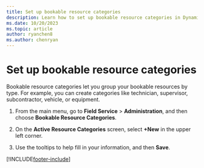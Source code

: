 ```yaml
---
title: Set up bookable resource categories
description: Learn how to set up bookable resource categories in Dynamics 365 Field Service.
ms.date: 10/20/2023
ms.topic: article
author: ryanchen8
ms.author: chenryan
---
```


# Set up bookable resource categories

Bookable resource categories let you group your bookable resources by type. For example, you can create categories like technician, supervisor, subcontractor, vehicle, or equipment.  
  
1. From the main menu, go to **Field Service** > **Administration**, and then choose **Bookable Resource Categories**.  
  
2. On the **Active Resource Categories** screen, select **+New** in the upper left corner.  
  
3. Use the tooltips to help fill in your information, and then **Save**.  
  
[!INCLUDE[footer-include](../includes/footer-banner.md)]
